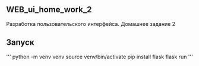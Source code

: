 ## WEB_ui_home_work_2
Разработка пользовательского интерфейса. Домашнее задание 2
## Запуск
'''
python -m venv venv 
source venv/bin/activate 
pip install flask 
flask run
'''
